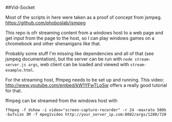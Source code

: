 ##Vid-Socket

Most of the scripts in here were taken as a proof of concept from jsmpeg.
https://github.com/phoboslab/jsmpeg

This repo is ofr streaming content from a windows host to a web page and
get input from the page to the host, so I can play windows games on a 
chromebook and other shenanigans like that.

Probably some stuff I'm missing like dependencies and all of that (see jsmpeg
documentation), but the server can be run with ```node stream-server.js args```, 
web client can be loaded and viewed with ```stream-example.html```.

For the streaming host, ffmpeg needs to be set up and running. This video: 
http://www.youtube.com/embed/kW1YFwTLpSw offers a really good tutorial for that.

ffmpeg can be streamed from the windows host with
```
ffmpeg -f dshow -i video="screen-capture-recorder" -r 24 -maxrate 500k -bufsize 3M -f mpeg1video http://your_server_ip.com:8082/args/1280/720
```
